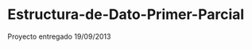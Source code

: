 Estructura-de-Dato-Primer-Parcial
=================================


Proyecto entregado 19/09/2013
